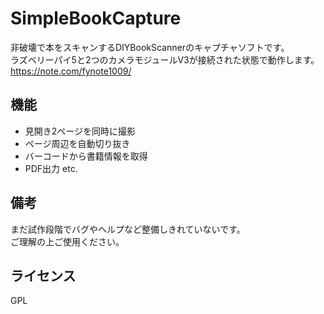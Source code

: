 # SimpleBookCapture
非破壊で本をスキャンするDIYBookScannerのキャプチャソフトです。  
ラズベリーパイ5と2つのカメラモジュールV3が接続された状態で動作します。  
<https://note.com/fynote1009/>

## 機能
- 見開き2ページを同時に撮影
- ページ周辺を自動切り抜き
- バーコードから書籍情報を取得
- PDF出力 etc.

## 備考
まだ試作段階でバグやヘルプなど整備しきれていないです。  
ご理解の上ご使用ください。

## ライセンス
GPL



